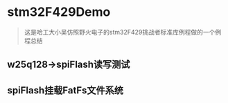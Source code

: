 # stm32F429Demo
>这是哈工大小吴仿照野火电子的stm32F429挑战者标准库例程做的一个例程总结
## w25q128->spiFlash读写测试
## spiFlash挂载FatFs文件系统
